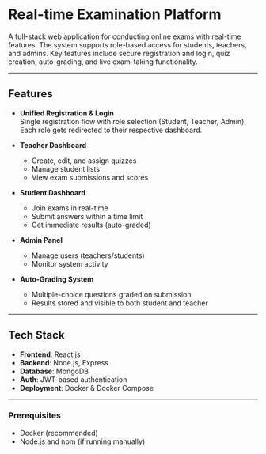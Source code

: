 # Real-time Examination Platform

A full-stack web application for conducting online exams with real-time features. The system supports role-based access for students, teachers, and admins. Key features include secure registration and login, quiz creation, auto-grading, and live exam-taking functionality.

---

## Features

- **Unified Registration & Login**  
  Single registration flow with role selection (Student, Teacher, Admin). Each role gets redirected to their respective dashboard.

- **Teacher Dashboard**  
  - Create, edit, and assign quizzes  
  - Manage student lists  
  - View exam submissions and scores

- **Student Dashboard**  
  - Join exams in real-time  
  - Submit answers within a time limit  
  - Get immediate results (auto-graded)

- **Admin Panel**  
  - Manage users (teachers/students)  
  - Monitor system activity

- **Auto-Grading System**  
  - Multiple-choice questions graded on submission  
  - Results stored and visible to both student and teacher

---

## Tech Stack

- **Frontend**: React.js  
- **Backend**: Node.js, Express  
- **Database**: MongoDB  
- **Auth**: JWT-based authentication  
- **Deployment**: Docker & Docker Compose

---

### Prerequisites
- Docker (recommended)  
- Node.js and npm (if running manually)


